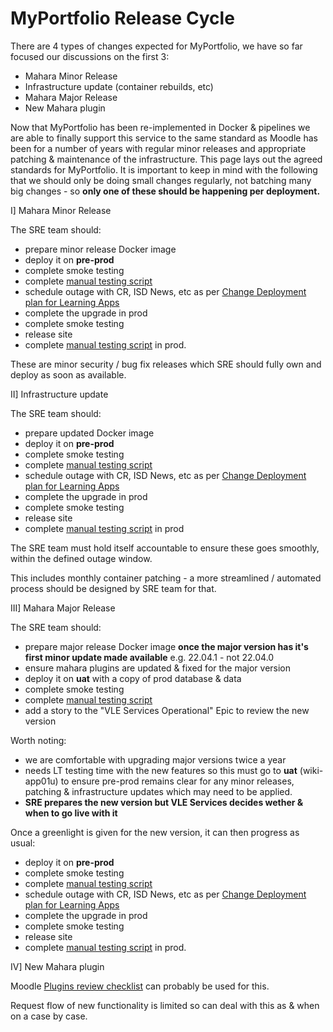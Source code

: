 # MyPortfolio Release Cycle

There are 4 types of changes expected for MyPortfolio, we have so far focused our discussions on the first 3:

-   Mahara Minor Release
-   Infrastructure update (container rebuilds, etc)
-   Mahara Major Release
-   New Mahara plugin

Now that MyPortfolio has been re-implemented in Docker & pipelines we are able to finally support this service to the same standard as Moodle has been for a number of years with regular minor releases and appropriate patching & maintenance of the infrastructure. This page lays out the agreed standards for MyPortfolio. It is important to keep in mind with the following that we should only be doing small changes regularly, not batching many big changes - so **only one of these should be happening per deployment.**

I\] Mahara Minor Release

The SRE team should:

-   prepare minor release Docker image
-   deploy it on **pre-prod**
-   complete smoke testing 
-   complete [manual testing script](MyPortfolio_manual_testing_script_for_minor_upgrade) 
-   schedule outage with CR, ISD News, etc as per [Change Deployment plan for Learning Apps](Change_Deployment_plan_for_Learning_Apps)
-   complete the upgrade in prod
-   complete smoke testing 
-   release site
-   complete [manual testing script](MyPortfolio_manual_testing_script_for_minor_upgrade) in prod.

These are minor security / bug fix releases which SRE should fully own and deploy as soon as available. 

II\] Infrastructure update

The SRE team should:

-   prepare updated Docker image 
-   deploy it on **pre-prod**
-   complete smoke testing 
-   complete [manual testing script](MyPortfolio_manual_testing_script_for_minor_upgrade) 
-   schedule outage with CR, ISD News, etc as per [Change Deployment plan for Learning Apps](Change_Deployment_plan_for_Learning_Apps)
-   complete the upgrade in prod
-   complete smoke testing 
-   release site
-   complete [manual testing script](MyPortfolio_manual_testing_script_for_minor_upgrade) in prod 

The SRE team must hold itself accountable to ensure these goes smoothly, within the defined outage window.

This includes monthly container patching - a more streamlined / automated process should be designed by SRE team for that.

III\] Mahara Major Release

The SRE team should:

-   prepare major release Docker image **once the major version has it's first minor update made available** e.g. 22.04.1 - not 22.04.0 
-   ensure mahara plugins are updated & fixed for the major version
-   deploy it on **uat** with a copy of prod database & data
-   complete smoke testing 
-   complete [manual testing script](MyPortfolio_manual_testing_script_for_minor_upgrade) 
-   add a story to the "VLE Services Operational" Epic to review the new version

Worth noting:

-   we are comfortable with upgrading major versions twice a year
-   needs LT testing time with the new features so this must go to **uat** (wiki-app01u) to ensure pre-prod remains clear for any minor releases, patching & infrastructure updates which may need to be applied.
-   **SRE prepares the new version but VLE Services decides wether & when to go live with it**

Once a greenlight is given for the new version, it can then progress as usual:

-   deploy it on **pre-prod**
-   complete smoke testing 
-   complete [manual testing script](MyPortfolio_manual_testing_script_for_minor_upgrade) 
-   schedule outage with CR, ISD News, etc as per [Change Deployment plan for Learning Apps](Change_Deployment_plan_for_Learning_Apps)
-   complete the upgrade in prod
-   complete smoke testing 
-   release site
-   complete [manual testing script](MyPortfolio_manual_testing_script_for_minor_upgrade) in prod.

IV\] New Mahara plugin

Moodle [Plugins review checklist](Plugins_review_checklist) can probably be used for this. 

Request flow of new functionality is limited so can deal with this as & when on a case by case.


